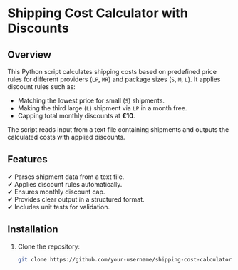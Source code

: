 # Shipping Cost Calculator with Discounts

## Overview
This Python script calculates shipping costs based on predefined price rules for different providers (`LP`, `MR`) and package sizes (`S`, `M`, `L`). It applies discount rules such as:  
- Matching the lowest price for small (`S`) shipments.  
- Making the third large (`L`) shipment via `LP` in a month free.  
- Capping total monthly discounts at **€10**.  

The script reads input from a text file containing shipments and outputs the calculated costs with applied discounts.

## Features
✔ Parses shipment data from a text file.  
✔ Applies discount rules automatically.  
✔ Ensures monthly discount cap.  
✔ Provides clear output in a structured format.  
✔ Includes unit tests for validation.  

## Installation
1. Clone the repository:  
   ```sh
   git clone https://github.com/your-username/shipping-cost-calculator.git
